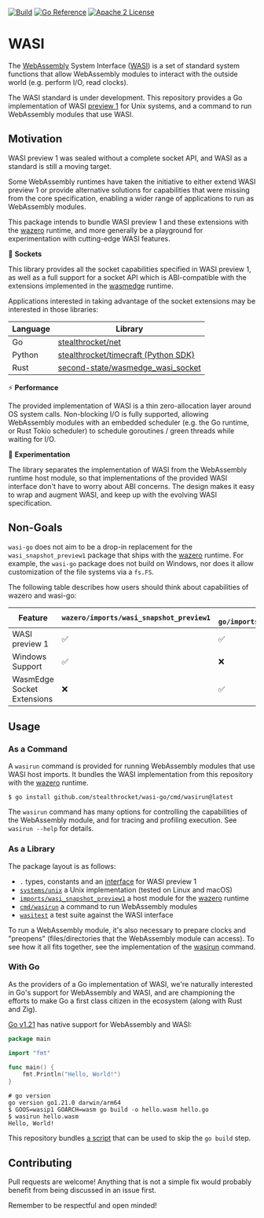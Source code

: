 [![Build](https://github.com/stealthrocket/wasi-go/actions/workflows/wasi-testuite.yml/badge.svg)](https://github.com/stealthrocket/wasi-go/actions/workflows/go.yml)
[![Go Reference](https://pkg.go.dev/badge/github.com/stealthrocket/wasi-go.svg)](https://pkg.go.dev/github.com/stealthrocket/wasi-go)
[![Apache 2 License](https://img.shields.io/badge/license-Apache%202-blue.svg)](LICENSE)

# WASI

The [WebAssembly][wasm] System Interface ([WASI][wasi]) is a set of standard
system functions that allow WebAssembly modules to interact with the outside
world (e.g. perform I/O, read clocks).

The WASI standard is under development. This repository provides a Go
implementation of WASI [preview 1][preview1] for Unix systems, and a command
to run WebAssembly modules that use WASI.

## Motivation

WASI preview 1 was sealed without a complete socket API, and WASI as a standard
is still a moving target.

Some WebAssembly runtimes have taken the initiative to either extend WASI
preview 1 or provide alternative solutions for capabilities that were missing
from the core specification, enabling a wider range of applications to run as
WebAssembly modules.

This package intends to bundle WASI preview 1 and these extensions with the
[wazero][wazero] runtime, and more generally be a playground for
experimentation with cutting-edge WASI features.

:electric_plug: **Sockets**

This library provides all the socket capabilities specified in WASI preview 1,
as well as a full support for a socket API which is ABI-compatible with the
extensions implemented in the [wasmedge][wasmedge] runtime.

Applications interested in taking advantage of the socket extensions may be
interested in those libraries:

| Language | Library                                                   |
| -------- | --------------------------------------------------------- |
| Go       | [stealthrocket/net][net-go]                               |
| Python   | [stealthrocket/timecraft (Python SDK)][timecraft-python]  |
| Rust     | [second-state/wasmedge_wasi_socket][wasmedge-wasi-socket] |

[net-go]:               https://github.com/stealthrocket/net
[timecraft-python]:     https://github.com/stealthrocket/timecraft/tree/main/python
[wasmedge-wasi-socket]: https://github.com/second-state/wasmedge_wasi_socket

:zap: **Performance**

The provided implementation of WASI is a thin zero-allocation layer around OS
system calls. Non-blocking I/O is fully supported, allowing WebAssembly modules
with an embedded scheduler (e.g. the Go runtime, or Rust Tokio scheduler) to
schedule goroutines / green threads while waiting for I/O.

:battery: **Experimentation**

The library separates the implementation of WASI from the WebAssembly runtime
host module, so that implementations of the provided WASI interface don't have
to worry about ABI concerns. The design makes it easy to wrap and augment WASI,
and keep up with the evolving WASI specification.

## Non-Goals

`wasi-go` does not aim to be a drop-in replacement for the `wasi_snapshot_preview1`
package that ships with the [wazero][wazero] runtime. For example, the `wasi-go`
package does not build on Windows, nor does it allow customization of the file
systems via a `fs.FS`.

The following table describes how users should think about capabilities of
wazero and wasi-go:

| Feature                    | `wazero/imports/wasi_snapshot_preview1` | `wasi-go/imports/wasi_snapshot_preview1` |
| -------------------------- | --------------------------------------- | ---------------------------------------- |
| WASI preview 1             | ✅                                      | ✅                                       |
| Windows Support            | ✅                                      | ❌                                       |
| WasmEdge Socket Extensions | ❌                                      | ✅                                       |

## Usage

### As a Command

A `wasirun` command is provided for running WebAssembly modules that use WASI host imports.
It bundles the WASI implementation from this repository with the [wazero][wazero] runtime.

```console
$ go install github.com/stealthrocket/wasi-go/cmd/wasirun@latest
```

The `wasirun` command has many options for controlling the capabilities of the WebAssembly
module, and for tracing and profiling execution. See `wasirun --help` for details.

### As a Library

The package layout is as follows:

- `.` types, constants and an [interface][system] for WASI preview 1
- [`systems/unix`][unix-system] a Unix implementation (tested on Linux and macOS)
- [`imports/wasi_snapshot_preview1`][host-module] a host module for the [wazero][wazero] runtime
- [`cmd/wasirun`][wasirun] a command to run WebAssembly modules
- [`wasitest`][wasitest] a test suite against the WASI interface

To run a WebAssembly module, it's also necessary to prepare clocks and "preopens"
(files/directories that the WebAssembly module can access). To see how it all fits
together, see the implementation of the [wasirun][wasirun] command.

### With Go

As the providers of a Go implementation of WASI, we're naturally interested in
Go's support for WebAssembly and WASI, and are championing the efforts to make
Go a first class citizen in the ecosystem (along with Rust and Zig).

[Go v1.21][go-121] has native support for WebAssembly and WASI:


```go
package main

import "fmt"

func main() {
	fmt.Println("Hello, World!")
}
```

```console
# go version
go version go1.21.0 darwin/arm64
$ GOOS=wasip1 GOARCH=wasm go build -o hello.wasm hello.go
$ wasirun hello.wasm
Hello, World!
```

This repository bundles [a script][go-script] that can be used to skip the
`go build` step.

## Contributing

Pull requests are welcome! Anything that is not a simple fix would probably
benefit from being discussed in an issue first.

Remember to be respectful and open minded!

[wasm]: https://webassembly.org
[wasi]: https://wasi.dev
[system]: https://github.com/stealthrocket/wasi-go/blob/main/system.go
[unix-system]: https://github.com/stealthrocket/wasi-go/blob/main/systems/unix/system.go
[host-module]: https://github.com/stealthrocket/wasi-go/blob/main/imports/wasi_snapshot_preview1/module.go
[preview1]: https://github.com/WebAssembly/WASI/blob/e324ce3/legacy/preview1/docs.md
[wazero]: https://wazero.io
[wasirun]: https://github.com/stealthrocket/wasi-go/blob/main/cmd/wasirun/main.go
[wasitest]: https://github.com/stealthrocket/wasi-go/tree/main/wasitest
[tracer]: https://github.com/stealthrocket/wasi-go/blob/main/tracer.go
[sockets-extension]: https://github.com/stealthrocket/wasi-go/blob/main/sockets_extension.go
[go-121]: https://go.dev/blog/go1.21
[go-script]: https://github.com/stealthrocket/wasi-go/blob/main/share/go_wasip1_wasm_exec
[wasmer]: https://github.com/wasmerio/wasmer
[wasmedge]: https://github.com/WasmEdge/WasmEdge
[lunatic]: https://github.com/lunatic-solutions/lunatic
